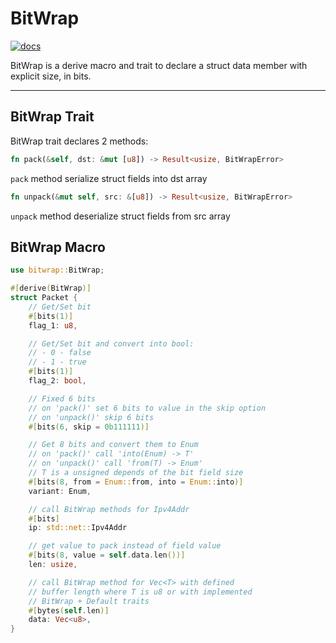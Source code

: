 # BitWrap

[![docs](https://docs.rs/bitwrap/badge.svg)](https://docs.rs/bitwrap)

BitWrap is a derive macro and trait to declare a struct data member
with explicit size, in bits.

---

## BitWrap Trait

BitWrap trait declares 2 methods:

```rust
fn pack(&self, dst: &mut [u8]) -> Result<usize, BitWrapError>
```

`pack` method serialize struct fields into dst array

```rust
fn unpack(&mut self, src: &[u8]) -> Result<usize, BitWrapError>
```

`unpack` method deserialize struct fields from src array

## BitWrap Macro

```rust
use bitwrap::BitWrap;

#[derive(BitWrap)]
struct Packet {
    // Get/Set bit
    #[bits(1)]
    flag_1: u8,

    // Get/Set bit and convert into bool:
    // - 0 - false
    // - 1 - true
    #[bits(1)]
    flag_2: bool,

    // Fixed 6 bits
    // on 'pack()' set 6 bits to value in the skip option
    // on 'unpack()' skip 6 bits
    #[bits(6, skip = 0b111111)]

    // Get 8 bits and convert them to Enum
    // on 'pack()' call 'into(Enum) -> T'
    // on 'unpack()' call 'from(T) -> Enum'
    // T is a unsigned depends of the bit field size
    #[bits(8, from = Enum::from, into = Enum::into)]
    variant: Enum,

    // call BitWrap methods for Ipv4Addr
    #[bits]
    ip: std::net::Ipv4Addr

    // get value to pack instead of field value
    #[bits(8, value = self.data.len())]
    len: usize,

    // call BitWrap method for Vec<T> with defined
    // buffer length where T is u8 or with implemented
    // BitWrap + Default traits
    #[bytes(self.len)]
    data: Vec<u8>,
}
```
